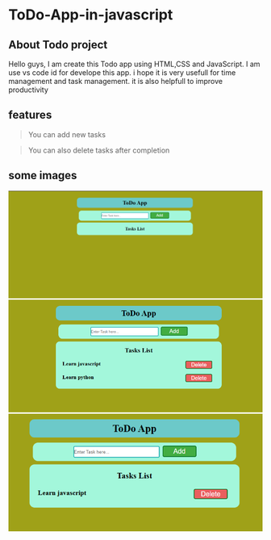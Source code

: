# ToDo-App-in-javascript
## About Todo project
Hello guys, I am create this Todo app using HTML,CSS and JavaScript.
I am use vs code id for develope this app.
i hope it is very usefull for time management and task management.
it is also helpfull to improve productivity 

## features

>You can add new tasks

>You can also delete tasks after completion
## some images
![home](./todo_app/images/home.png)
![addTasks](./todo_app/images/tasks.png)
![DeleteTasls](./todo_app/images/delete%20tasks.png)
